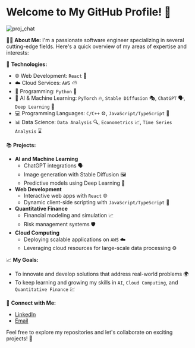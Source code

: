 # Welcome to My GitHub Profile! 👋

![proj_chat](https://soldapi.com/human_img/proj_chat.png)

👨‍💻 **About Me:**
I'm a passionate software engineer specializing in several cutting-edge fields. Here's a quick overview of my areas of expertise and interests:

🔧 **Technologies:**
- 🌐 Web Development: `React` 🎨
- ☁️ Cloud Services: `AWS` ⛅
- 🐍 Programming: `Python` 🐍
- 🤖 AI & Machine Learning: `PyTorch` 🔥, `Stable Diffusion` 🎭, `ChatGPT` 🗣️, `Deep Learning` 🧠
- 💻 Programming Languages: `C/C++` ⚙️, `JavaScript/TypeScript` 📜
- 📊 Data Science: `Data Analysis` 🔍, `Econometrics` 📈, `Time Series Analysis` ⌛

📚 **Projects:**
- **AI and Machine Learning**
  - ChatGPT integrations 🗣️
  - Image generation with Stable Diffusion 🖼️
  - Predictive models using Deep Learning 🔮
- **Web Development**
  - Interactive web apps with `React` 🌐
  - Dynamic client-side scripting with `JavaScript/TypeScript` 📜
- **Quantitative Finance**
  - Financial modeling and simulation 📈
  - Risk management systems 🛡️
- **Cloud Computing**
  - Deploying scalable applications on `AWS` ☁️
  - Leveraging cloud resources for large-scale data processing ⚙️

📈 **My Goals:**
- To innovate and develop solutions that address real-world problems 🌍
- To keep learning and growing my skills in `AI`, `Cloud Computing`, and `Quantitative Finance` 💹

🤝 **Connect with Me:**
- [LinkedIn](#)
- [Email](mailto:#)

Feel free to explore my repositories and let's collaborate on exciting projects! 🚀
